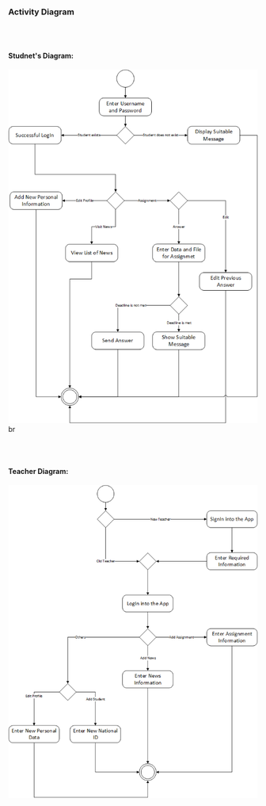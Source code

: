 ### Activity Diagram

</br> </br>

#### Studnet's Diagram:
![Student Activity Diagram](Student_Activity.png)br

</br> </br>

#### Teacher Diagram:
![Teacher Activity Diagram](Teacher_Activity.png)
